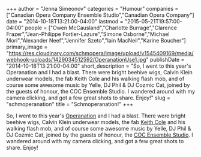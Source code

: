 +++
author = "Jenna Simeonov"
categories = "Humour"
companies = ["Canadian Opera Company Ensemble Studio","Canadian Opera Company"]
date = "2014-10-18T13:21:00-04:00"
lastmod = "2015-05-21T19:57:00-04:00"
people = ["Owen McCausland","Charlotte Burrage","Clarence Frazer","Jean-Philippe Fortier-Lazure","Simone Osborne","Michael Mori","Alexander Neef","Jennifer Szeto","Iain MacNeil","Karine Boucher"]
primary_image = "https://res.cloudinary.com/schmopera/image/upload/v1545409169/media/webhook-uploads/1429034512592/OperanationUse1.jpg"
publishDate = "2014-10-18T13:21:00-04:00"
short_description = "So, I went to this year&#039;s Operanation and I had a blast. There were bright beehive wigs, Calvin Klein underwear models, the fab Keith Cole and his walking flash mob, and of course some awesome music by Yelle, DJ Phil &amp; DJ Cozmic Cat, joined by the guests of honour, the COC Ensemble Studio. I wandered around with my camera clicking, and got a few great shots to share. Enjoy!"
slug = "schmoperanation"
title = "Schmoperanation!"
+++

So, I went to this year's [Operanation](https://twitter.com/Operanation) and I had a blast. There were bright beehive wigs, Calvin Klein underwear models, the fab [Keith Cole](http://en.wikipedia.org/wiki/Keith_Cole_(performance_artist)) and his walking flash mob, and of course some awesome music by Yelle, DJ Phil & DJ Cozmic Cat, joined by the guests of honour, the [COC Ensemble Studio](http://www.coc.ca/AboutTheCOC/CompanyMembers/EnsembleStudio.aspx). I wandered around with my camera clicking, and got a few great shots to share. Enjoy!
